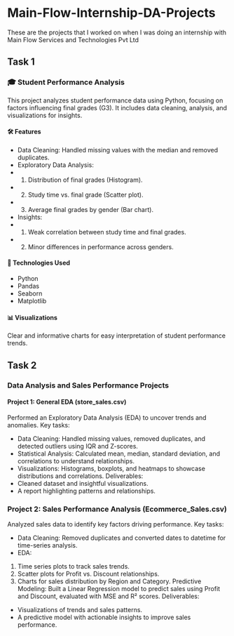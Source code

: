 # Main-Flow-Internship-DA-Projects
These are the projects that I worked on when I was doing an internship with Main Flow Services and Technologies Pvt Ltd
## Task 1 
### 🎓 Student Performance Analysis
This project analyzes student performance data using Python, focusing on factors influencing final grades (G3). It includes data cleaning, analysis, and visualizations for insights.
#### 🛠️ Features
- Data Cleaning: Handled missing values with the median and removed duplicates.
- Exploratory Data Analysis:
- 1) Distribution of final grades (Histogram).
- 2) Study time vs. final grade (Scatter plot).
- 3) Average final grades by gender (Bar chart).
- Insights:
- 1) Weak correlation between study time and final grades.
- 2) Minor differences in performance across genders.
#### 🚀 Technologies Used
- Python
- Pandas
- Seaborn
- Matplotlib
#### 📊 Visualizations
Clear and informative charts for easy interpretation of student performance trends.
## Task 2 
### Data Analysis and Sales Performance Projects
#### Project 1: General EDA (store_sales.csv)
Performed an Exploratory Data Analysis (EDA) to uncover trends and anomalies. Key tasks:
- Data Cleaning: Handled missing values, removed duplicates, and detected outliers using IQR and Z-scores.
- Statistical Analysis: Calculated mean, median, standard deviation, and correlations to understand relationships.
- Visualizations: Histograms, boxplots, and heatmaps to showcase distributions and correlations.
Deliverables:
- Cleaned dataset and insightful visualizations.
- A report highlighting patterns and relationships.
### Project 2: Sales Performance Analysis (Ecommerce_Sales.csv)
Analyzed sales data to identify key factors driving performance. Key tasks:
- Data Cleaning: Removed duplicates and converted dates to datetime for time-series analysis.
- EDA:
1) Time series plots to track sales trends.
2) Scatter plots for Profit vs. Discount relationships.
3) Charts for sales distribution by Region and Category.
Predictive Modeling: Built a Linear Regression model to predict sales using Profit and Discount, evaluated with MSE and R² scores.
Deliverables:
- Visualizations of trends and sales patterns.
- A predictive model with actionable insights to improve sales performance.
